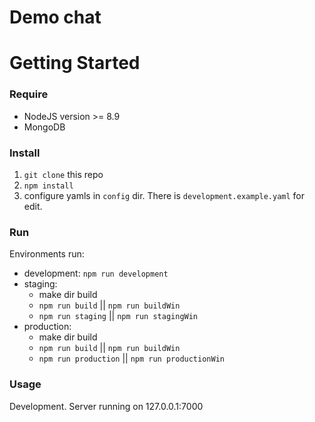 # Demo chat

# Getting Started

### Require
* NodeJS version >= 8.9
* MongoDB

### Install
1. `git clone` this repo
2. `npm install`
3. configure yamls in `config` dir. There is `development.example.yaml` for edit.

### Run
Environments run:
* development: `npm run development`
* staging:
    - make dir build
    - `npm run build` || `npm run buildWin`
    - `npm run staging` || `npm run stagingWin`
* production:
    - make dir build
    - `npm run build` || `npm run buildWin`
    - `npm run production` || `npm run productionWin`

### Usage
Development. Server running on 127.0.0.1:7000
